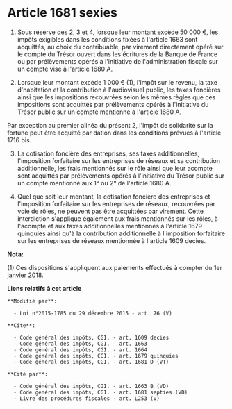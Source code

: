 # Article 1681 sexies

1. Sous réserve des 2, 3 et 4, lorsque leur montant excède 50 000 €, les impôts exigibles dans les conditions fixées à
l'article 1663 sont acquittés, au choix du contribuable, par virement directement opéré sur le compte du Trésor ouvert dans
les écritures de la Banque de France ou par prélèvements opérés à l'initiative de l'administration fiscale sur un compte visé
à l'article 1680 A. 

2. Lorsque leur montant excède 1 000 € (1), l'impôt sur le revenu, la taxe d'habitation et la contribution à l'audiovisuel
public, les taxes foncières ainsi que les impositions recouvrées selon les mêmes règles que ces impositions sont acquittés
par prélèvements opérés à l'initiative du Trésor public sur un compte mentionné à l'article 1680 A. 

Par exception au premier alinéa du présent 2, l'impôt de solidarité sur la fortune peut être acquitté par dation dans les
conditions prévues à l'article 1716 bis.

3. La cotisation foncière des entreprises, ses taxes additionnelles, l'imposition forfaitaire sur les entreprises de réseaux
et sa contribution additionnelle, les frais mentionnés sur le rôle ainsi que leur acompte sont acquittés par prélèvements
opérés à l'initiative du Trésor public sur un compte mentionné aux 1° ou 2° de l'article 1680 A. 

4. Quel que soit leur montant, la cotisation foncière des entreprises et l'imposition forfaitaire sur les entreprises de
réseaux, recouvrées par voie de rôles, ne peuvent pas être acquittées par virement. Cette interdiction s'applique également
aux frais mentionnés sur les rôles, à l'acompte et aux taxes additionnelles mentionnés à l'article 1679 quinquies ainsi qu'à
la contribution additionnelle à l'imposition forfaitaire sur les entreprises de réseaux mentionnée à l'article 1609 decies.

**Nota:**

(1) Ces dispositions s'appliquent aux paiements effectués à compter du 1er janvier 2018.

**Liens relatifs à cet article**

	**Modifié par**:

	  - Loi n°2015-1785 du 29 décembre 2015 - art. 76 (V)

	**Cite**:

	  - Code général des impôts, CGI. - art. 1609 decies
	  - Code général des impôts, CGI. - art. 1663
	  - Code général des impôts, CGI. - art. 1664
	  - Code général des impôts, CGI. - art. 1679 quinquies
	  - Code général des impôts, CGI. - art. 1681 D (VT)

	**Cité par**:

	  - Code général des impôts, CGI. - art. 1663 B (VD)
	  - Code général des impôts, CGI. - art. 1681 septies (VD)
	  - Livre des procédures fiscales - art. L253 (V)
